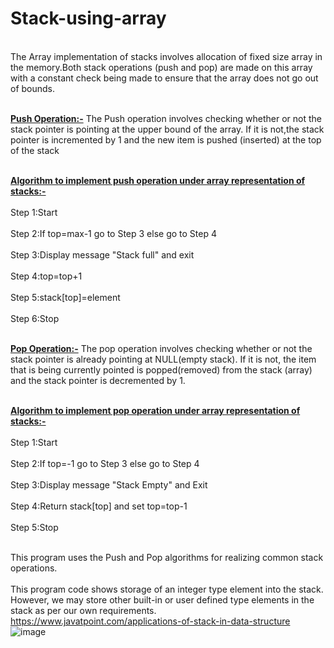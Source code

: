 # Stack-using-array
<br>The Array implementation of stacks involves allocation of fixed size array in the memory.Both stack operations (push and pop) are made on this array with a constant check being made to ensure that the array does not go out of bounds.</br>

<b><br><ins>Push Operation:-</b></ins> The Push operation involves checking whether or not the stack pointer is pointing at the upper bound of the array. If it is not,the stack pointer is incremented by 1 and the new item is pushed (inserted) at the top of the stack</br>

<b><br><ins>Algorithm to implement push operation under array representation of stacks:-</b></ins></br>
<br>Step 1:Start</br>
<br>Step 2:If top=max-1 go to Step 3 else go to Step 4</br>
<br>Step 3:Display message "Stack full" and exit</br>
<br>Step 4:top=top+1</br>
<br>Step 5:stack[top]=element</br>
<br>Step 6:Stop</br>

<br><b><ins>Pop Operation:-</b></ins> The pop operation involves checking whether or not the stack pointer is already pointing at NULL(empty stack). If it is not, the item that is being currently pointed is popped(removed) from the stack (array) and the stack pointer is decremented by 1.</br>

<br><b><ins>Algorithm to implement pop operation under array representation of stacks:-</b></ins></br>
<br>Step 1:Start</br>
<br>Step 2:If top=-1 go to Step 3 else go to Step 4</br>
<br>Step 3:Display message "Stack Empty" and Exit</br>
<br>Step 4:Return stack[top] and set top=top-1</br>
<br>Step 5:Stop</br>

<br>This program uses the Push and Pop algorithms for realizing common stack operations.</br>
<br>This program code shows storage of an integer type element into the stack. However, we may store other built-in or user defined type elements in the stack as per our own requirements.</br>
https://www.javatpoint.com/applications-of-stack-in-data-structure
![image](https://user-images.githubusercontent.com/125802204/221756817-8ed25a35-495c-4ec5-b624-65640b65f19b.png)


